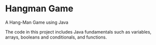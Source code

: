 # Hangman Game
 A Hang-Man Game using Java
 
 The code in this project includes Java fundamentals such as variables, arrays, booleans and conditionals, and functions. 
